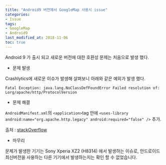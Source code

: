 ```yaml
---
title: "Android9 버전에서 GoogleMap 사용시 issue"
categories: 
- Issue
tags:
- GoogleMap
- Android9
last_modified_at: 2018-11-06
toc: true
---
```


Android 9 가 출시 되고 새로운 버전에 대한 호환성 문제는 처음으로 발생 했다.

- 문제 발생

Crashlytics에 새로운 이슈가 발생해 살펴보니 아래와 같은 예외가 발생 했다.

`Fatal Exception: java.lang.NoClassDefFoundError Failed resolution of: Lorg/apache/http/ProtocolVersion`

- 문제 해결

`AndroidManifest.xml`의 `<application>`tag 안에 `<uses-library android:name="org.apache.http.legacy" android:required="false" />` 추가.

출처 : [stackOverflow](https://stackoverflow.com/questions/50461881/java-lang-noclassdeffounderrorfailed-resolution-of-lorg-apache-http-protocolve)

- 마무리

문제가 발생한 기기는 Sony Xperia XZ2 (H8314) 에서 발생하는 이슈로, 안드로이드 최신버전을 사용하는 다른 기기에서 발생하는지는 확인 할 수 없었습니다.